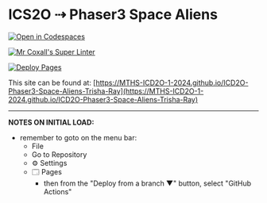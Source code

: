 # ICS2O ⇢ Phaser3 Space Aliens

[![Open in Codespaces](https://classroom.github.com/assets/launch-codespace-2972f46106e565e64193e422d61a12cf1da4916b45550586e14ef0a7c637dd04.svg)](https://classroom.github.com/open-in-codespaces?assignment_repo_id=19099217)

[![Mr Coxall's Super Linter](https://github.com/MTHS-ICD2O-1-2024/ICD2O-Phaser3-Space-Aliens-Trisha-Ray/workflows/Mr%20Coxall's%20Super%20Linter/badge.svg)](https://github.com/MTHS-ICD2O-1-2024/ICD2O-Phaser3-Space-Aliens-Trisha-Ray/actions)

[![Deploy Pages](https://github.com/MTHS-ICD2O-1-2024/ICD2O-Phaser3-Space-Aliens-Trisha-Ray/workflows/Deploy%20Pages/badge.svg)](https://github.com/MTHS-ICD2O-1-2024/ICD2O-Phaser3-Space-Aliens-Trisha-Ray/actions)

This site can be found at: [https://MTHS-ICD2O-1-2024.github.io/ICD2O-Phaser3-Space-Aliens-Trisha-Ray](https://MTHS-ICD2O-1-2024.github.io/ICD2O-Phaser3-Space-Aliens-Trisha-Ray)

---

**NOTES ON INITIAL LOAD:**
- remember to goto on the menu bar:
  - File
  - Go to Repository
  - ⚙ Settings
  - 🗔 Pages
    - then from the "Deploy from a branch ▼" button, select "GitHub Actions"
